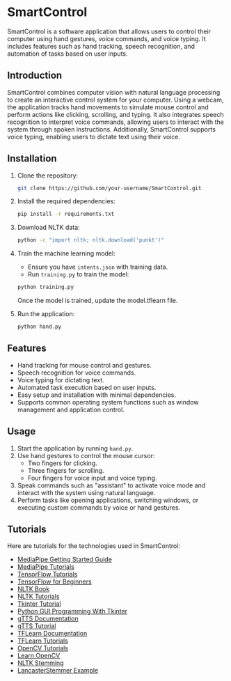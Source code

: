 # SmartControl

SmartControl is a software application that allows users to control their computer using hand gestures, voice commands, and voice typing. It includes features such as hand tracking, speech recognition, and automation of tasks based on user inputs.

## Introduction

SmartControl combines computer vision with natural language processing to create an interactive control system for your computer. Using a webcam, the application tracks hand movements to simulate mouse control and perform actions like clicking, scrolling, and typing. It also integrates speech recognition to interpret voice commands, allowing users to interact with the system through spoken instructions. Additionally, SmartControl supports voice typing, enabling users to dictate text using their voice.

## Installation
1. Clone the repository:
   ```sh
   git clone https://github.com/your-username/SmartControl.git
   ```
2. Install the required dependencies:
   ```sh
   pip install -r requirements.txt
   ```
3. Download NLTK data:
   ```sh
   python -c "import nltk; nltk.download('punkt')"

   ```
4. Train the machine learning model:

    - Ensure you have `intents.json` with training data.
    - Run `training.py` to train the model:
    ```sh
    python training.py
    ```
   Once the model is trained, update the model.tflearn file.  
5. Run the application:  
    ```sh
    python hand.py
    ```

## Features

- Hand tracking for mouse control and gestures.
- Speech recognition for voice commands.
- Voice typing for dictating text.
- Automated task execution based on user inputs.
- Easy setup and installation with minimal dependencies.
- Supports common operating system functions such as window management and application control.

## Usage

1. Start the application by running `hand.py`.
2. Use hand gestures to control the mouse cursor:
   - Two fingers for clicking.
   - Three fingers for scrolling.
   - Four fingers for voice input and voice typing.
3. Speak commands such as "assistant" to activate voice mode and interact with the system using natural language.
4. Perform tasks like opening applications, switching windows, or executing custom commands by voice or hand gestures.

## Tutorials

Here are tutorials for the technologies used in SmartControl:

- [MediaPipe Getting Started Guide](https://google.github.io/mediapipe/getting_started/python.html)
- [MediaPipe Tutorials](https://google.github.io/mediapipe/solutions/solutions.html)
- [TensorFlow Tutorials](https://www.tensorflow.org/tutorials)
- [TensorFlow for Beginners](https://www.tensorflow.org/tutorials/quickstart/beginner)
- [NLTK Book](http://www.nltk.org/book/)
- [NLTK Tutorials](https://www.nltk.org/howto/)
- [Tkinter Tutorial](https://docs.python.org/3/library/tkinter.html)
- [Python GUI Programming With Tkinter](https://realpython.com/python-gui-tkinter/)
- [gTTS Documentation](https://gtts.readthedocs.io/en/latest/)
- [gTTS Tutorial](https://www.geeksforgeeks.org/convert-text-to-speech-in-python/)
- [TFLearn Documentation](http://tflearn.org/)
- [TFLearn Tutorials](https://github.com/tflearn/tflearn/tree/master/examples)
- [OpenCV Tutorials](https://docs.opencv.org/master/d9/df8/tutorial_root.html)
- [Learn OpenCV](https://www.learnopencv.com/)
- [NLTK Stemming](https://www.nltk.org/howto/stem.html)
- [LancasterStemmer Example](https://www.nltk.org/api/nltk.stem.html#module-nltk.stem.lancaster)

